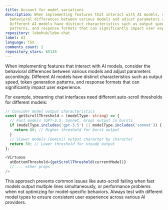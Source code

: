 ```yaml
---
title: Account for model variations
description: When implementing features that interact with AI models, consider the
  behavioral differences between various models and adjust parameters accordingly.
  Different AI models have distinct characteristics such as output speed, token generation
  patterns, and response formats that can significantly impact user experience.
repository: lobehub/lobe-chat
label: AI
language: TSX
comments_count: 2
repository_stars: 65138
---
```


When implementing features that interact with AI models, consider the behavioral differences between various models and adjust parameters accordingly. Different AI models have distinct characteristics such as output speed, token generation patterns, and response formats that can significantly impact user experience.

For example, streaming chat interfaces need different auto-scroll thresholds for different models:

```typescript
// Consider model output characteristics
const getScrollThreshold = (modelType: string) => {
  // Fast models (GPT-3.5, Sonnet, Groq) output in bursts
  if (modelType.includes('gpt-3.5') || modelType.includes('sonnet')) {
    return 80; // Higher threshold for burst output
  }
  // Slower models (Gemini) output character by character  
  return 50; // Lower threshold for steady output
};

<Virtuoso
  atBottomThreshold={getScrollThreshold(currentModel)}
  // ... other props
/>
```

This approach prevents common issues like auto-scroll failing when fast models output multiple lines simultaneously, or performance problems when not optimizing for model-specific behaviors. Always test with different model types to ensure consistent user experience across various AI providers.